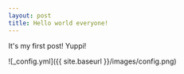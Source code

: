 ```yaml
---
layout: post
title: Hello world everyone!
---
```


It's my first post! Yuppi!

![_config.yml]({{ site.baseurl }}/images/config.png)

